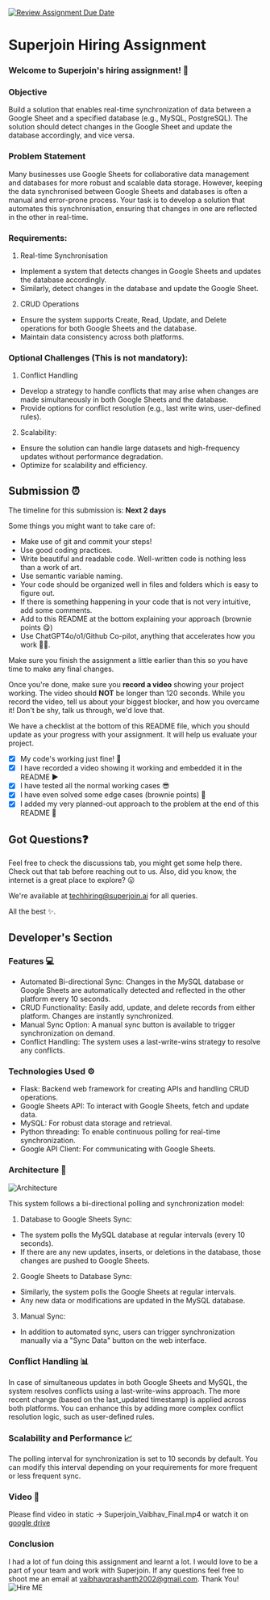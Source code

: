 [![Review Assignment Due Date](https://classroom.github.com/assets/deadline-readme-button-22041afd0340ce965d47ae6ef1cefeee28c7c493a6346c4f15d667ab976d596c.svg)](https://classroom.github.com/a/AHFn7Vbn)
# Superjoin Hiring Assignment

### Welcome to Superjoin's hiring assignment! 🚀

### Objective
Build a solution that enables real-time synchronization of data between a Google Sheet and a specified database (e.g., MySQL, PostgreSQL). The solution should detect changes in the Google Sheet and update the database accordingly, and vice versa.

### Problem Statement
Many businesses use Google Sheets for collaborative data management and databases for more robust and scalable data storage. However, keeping the data synchronised between Google Sheets and databases is often a manual and error-prone process. Your task is to develop a solution that automates this synchronisation, ensuring that changes in one are reflected in the other in real-time.

### Requirements:
1. Real-time Synchronisation
  - Implement a system that detects changes in Google Sheets and updates the database accordingly.
   - Similarly, detect changes in the database and update the Google Sheet.
  2.	CRUD Operations
   - Ensure the system supports Create, Read, Update, and Delete operations for both Google Sheets and the database.
   - Maintain data consistency across both platforms.
   
### Optional Challenges (This is not mandatory):
1. Conflict Handling
- Develop a strategy to handle conflicts that may arise when changes are made simultaneously in both Google Sheets and the database.
- Provide options for conflict resolution (e.g., last write wins, user-defined rules).
    
2. Scalability: 	
- Ensure the solution can handle large datasets and high-frequency updates without performance degradation.
- Optimize for scalability and efficiency.

## Submission ⏰
The timeline for this submission is: **Next 2 days**

Some things you might want to take care of:
- Make use of git and commit your steps!
- Use good coding practices.
- Write beautiful and readable code. Well-written code is nothing less than a work of art.
- Use semantic variable naming.
- Your code should be organized well in files and folders which is easy to figure out.
- If there is something happening in your code that is not very intuitive, add some comments.
- Add to this README at the bottom explaining your approach (brownie points 😋)
- Use ChatGPT4o/o1/Github Co-pilot, anything that accelerates how you work 💪🏽. 

Make sure you finish the assignment a little earlier than this so you have time to make any final changes.

Once you're done, make sure you **record a video** showing your project working. The video should **NOT** be longer than 120 seconds. While you record the video, tell us about your biggest blocker, and how you overcame it! Don't be shy, talk us through, we'd love that.

We have a checklist at the bottom of this README file, which you should update as your progress with your assignment. It will help us evaluate your project.

- [x] My code's working just fine! 🥳
- [x] I have recorded a video showing it working and embedded it in the README ▶️
- [x] I have tested all the normal working cases 😎
- [x] I have even solved some edge cases (brownie points) 💪
- [x] I added my very planned-out approach to the problem at the end of this README 📜

## Got Questions❓
Feel free to check the discussions tab, you might get some help there. Check out that tab before reaching out to us. Also, did you know, the internet is a great place to explore? 😛

We're available at techhiring@superjoin.ai for all queries. 

All the best ✨.

## Developer's Section
### Features 💻
- Automated Bi-directional Sync: Changes in the MySQL database or Google Sheets are automatically detected and reflected in the other platform every 10 seconds.
- CRUD Functionality: Easily add, update, and delete records from either platform. Changes are instantly synchronized.
- Manual Sync Option: A manual sync button is available to trigger synchronization on demand.
- Conflict Handling: The system uses a last-write-wins strategy to resolve any conflicts.

### Technologies Used ⚙️
- Flask: Backend web framework for creating APIs and handling CRUD operations.
- Google Sheets API: To interact with Google Sheets, fetch and update data.
- MySQL: For robust data storage and retrieval.
- Python threading: To enable continuous polling for real-time synchronization.
- Google API Client: For communicating with Google Sheets.

### Architecture 🔧
![Architecture](https://github.com/StackItHQ/pes-vaibhavprashanth/blob/main/static/Arcitecture_nobg_darkmode.png)

This system follows a bi-directional polling and synchronization model:
1. Database to Google Sheets Sync:
- The system polls the MySQL database at regular intervals (every 10 seconds).
- If there are any new updates, inserts, or deletions in the database, those changes are pushed to Google Sheets.
2. Google Sheets to Database Sync:
- Similarly, the system polls the Google Sheets at regular intervals.
- Any new data or modifications are updated in the MySQL database.
3. Manual Sync:
- In addition to automated sync, users can trigger synchronization manually via a "Sync Data" button on the web interface.

### Conflict Handling 📊
In case of simultaneous updates in both Google Sheets and MySQL, the system resolves conflicts using a last-write-wins approach. The more recent change (based on the last_updated timestamp) is applied across both platforms. You can enhance this by adding more complex conflict resolution logic, such as user-defined rules.

### Scalability and Performance 📈
The polling interval for synchronization is set to 10 seconds by default. You can modify this interval depending on your requirements for more frequent or less frequent sync.

### Video 🎥
Please find video in static -> Superjoin_Vaibhav_Final.mp4 or watch it on [google drive](https://drive.google.com/file/d/16cOXxEh-Dn5tfluttThflr_7MJ8GH2R1/view?usp=sharing)

### Conclusion
I had a lot of fun doing this assignment and learnt a lot. I would love to be a part of your team and work with Superjoin. 
If any questions feel free to shoot me an email at vaibhavprashanth2002@gmail.com. Thank You!
![Hire ME](https://github.com/StackItHQ/pes-vaibhavprashanth/blob/main/static/img1_avatar.jpg)
